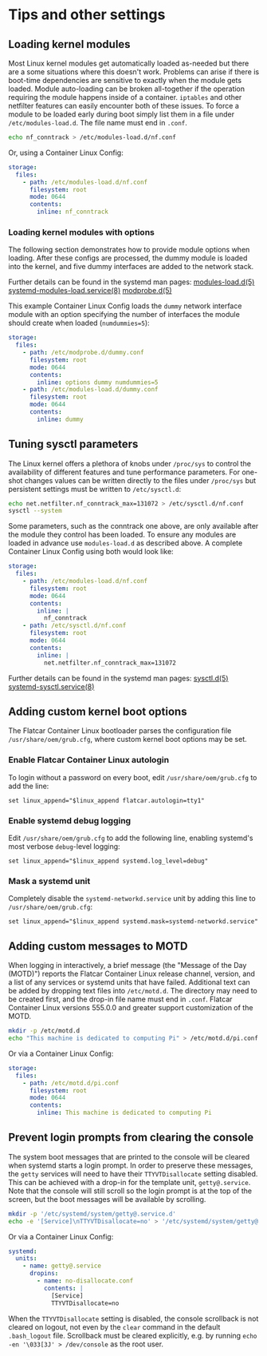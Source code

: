# Tips and other settings

## Loading kernel modules

Most Linux kernel modules get automatically loaded as-needed but there are a some situations where this doesn't work. Problems can arise if there is boot-time dependencies are sensitive to exactly when the module gets loaded. Module auto-loading can be broken all-together if the operation requiring the module happens inside of a container. `iptables` and other netfilter features can easily encounter both of these issues. To force a module to be loaded early during boot simply list them in a file under `/etc/modules-load.d`. The file name must end in `.conf`.

```sh
echo nf_conntrack > /etc/modules-load.d/nf.conf
```

Or, using a Container Linux Config:

```yaml
storage:
  files:
    - path: /etc/modules-load.d/nf.conf
      filesystem: root
      mode: 0644
      contents:
        inline: nf_conntrack
```

### Loading kernel modules with options

The following section demonstrates how to provide module options when loading. After these configs are processed, the dummy module is loaded into the kernel, and five dummy interfaces are added to the network stack.

Further details can be found in the systemd man pages:
[modules-load.d(5)](http://www.freedesktop.org/software/systemd/man/modules-load.d.html)
[systemd-modules-load.service(8)](http://www.freedesktop.org/software/systemd/man/systemd-modules-load.service.html)
[modprobe.d(5)](http://linux.die.net/man/5/modprobe.d)

This example Container Linux Config loads the `dummy` network interface module with an option specifying the number of interfaces the module should create when loaded (`numdummies=5`):

```yaml
storage:
  files:
    - path: /etc/modprobe.d/dummy.conf
      filesystem: root
      mode: 0644
      contents:
        inline: options dummy numdummies=5
    - path: /etc/modules-load.d/dummy.conf
      filesystem: root
      mode: 0644
      contents:
        inline: dummy
```

## Tuning sysctl parameters

The Linux kernel offers a plethora of knobs under `/proc/sys` to control the availability of different features and tune performance parameters. For one-shot changes values can be written directly to the files under `/proc/sys` but persistent settings must be written to `/etc/sysctl.d`:

```sh
echo net.netfilter.nf_conntrack_max=131072 > /etc/sysctl.d/nf.conf
sysctl --system
```

Some parameters, such as the conntrack one above, are only available after the module they control has been loaded. To ensure any modules are loaded in advance use `modules-load.d` as described above. A complete Container Linux Config using both would look like:

```yaml
storage:
  files:
    - path: /etc/modules-load.d/nf.conf
      filesystem: root
      mode: 0644
      contents:
        inline: |
          nf_conntrack
    - path: /etc/sysctl.d/nf.conf
      filesystem: root
      mode: 0644
      contents:
        inline: |
          net.netfilter.nf_conntrack_max=131072
```

Further details can be found in the systemd man pages:
[sysctl.d(5)](http://www.freedesktop.org/software/systemd/man/sysctl.d.html)
[systemd-sysctl.service(8)](http://www.freedesktop.org/software/systemd/man/systemd-sysctl.service.html)

## Adding custom kernel boot options

The Flatcar Container Linux bootloader parses the configuration file `/usr/share/oem/grub.cfg`, where custom kernel boot options may be set.

### Enable Flatcar Container Linux autologin

To login without a password on every boot, edit `/usr/share/oem/grub.cfg` to add the line:

```
set linux_append="$linux_append flatcar.autologin=tty1"
```

### Enable systemd debug logging

Edit `/usr/share/oem/grub.cfg` to add the following line, enabling systemd's most verbose `debug`-level logging:

```
set linux_append="$linux_append systemd.log_level=debug"
```

### Mask a systemd unit

Completely disable the `systemd-networkd.service` unit by adding this line to `/usr/share/oem/grub.cfg`:

```
set linux_append="$linux_append systemd.mask=systemd-networkd.service"
```

## Adding custom messages to MOTD

When logging in interactively, a brief message (the "Message of the Day (MOTD)") reports the Flatcar Container Linux release channel, version, and a list of any services or systemd units that have failed. Additional text can be added by dropping text files into `/etc/motd.d`. The directory may need to be created first, and the drop-in file name must end in `.conf`. Flatcar Container Linux versions 555.0.0 and greater support customization of the MOTD.

```sh
mkdir -p /etc/motd.d
echo "This machine is dedicated to computing Pi" > /etc/motd.d/pi.conf
```

Or via a Container Linux Config:

```yaml
storage:
  files:
    - path: /etc/motd.d/pi.conf
      filesystem: root
      mode: 0644
      contents:
        inline: This machine is dedicated to computing Pi
```

## Prevent login prompts from clearing the console

The system boot messages that are printed to the console will be cleared when systemd starts a login prompt. In order to preserve these messages, the `getty` services will need to have their `TTYVTDisallocate` setting disabled. This can be achieved with a drop-in for the template unit, `getty@.service`. Note that the console will still scroll so the login prompt is at the top of the screen, but the boot messages will be available by scrolling.

```sh
mkdir -p '/etc/systemd/system/getty@.service.d'
echo -e '[Service]\nTTYVTDisallocate=no' > '/etc/systemd/system/getty@.service.d/no-disallocate.conf'
```

Or via a Container Linux Config:

```yaml
systemd:
  units:
    - name: getty@.service
      dropins:
        - name: no-disallocate.conf
          contents: |
            [Service]
            TTYVTDisallocate=no
```

When the `TTYVTDisallocate` setting is disabled, the console scrollback is not cleared on logout, not even by the `clear` command in the default `.bash_logout` file. Scrollback must be cleared explicitly, e.g. by running `echo -en '\033[3J' > /dev/console` as the root user.
